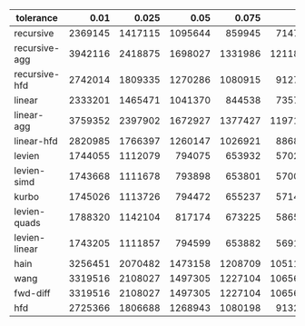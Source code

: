 | tolerance  |  0.01 |  0.025 |  0.05 |  0.075 |  0.1 |  0.15 |  0.2 |  0.25 |  0.5 |  1 |
|-----------| -----:| -----:| -----:| -----:| -----:| -----:| -----:| -----:| -----:| -----:|
| recursive    | 2369145 | 1417115 | 1095644 | 859945 | 714724 | 615430 | 552220 | 489595 | 325209 | 242780 |
| recursive-agg| 3942116 | 2418875 | 1698027 | 1331986 | 1211818 | 1028063 | 850481 | 730589 | 553538 | 360660 |
| recursive-hfd| 2742014 | 1809335 | 1270286 | 1080915 | 912775 | 715230 | 640942 | 589314 | 394965 | 291945 |
| linear       | 2333201 | 1465471 | 1041370 | 844538 | 735768 | 605638 | 522583 | 464619 | 328959 | 228783 |
| linear-agg   | 3759352 | 2397902 | 1672927 | 1377427 | 1197119 | 969685 | 834929 | 748717 | 528265 | 367790 |
| linear-hfd   | 2820985 | 1766397 | 1260147 | 1026921 | 886879 | 727402 | 632490 | 565428 | 394125 | 277873 |
| levien       | 1744055 | 1112079 | 794075 | 653932 | 570211 | 470810 | 412003 | 371878 | 272651 | 203117 |
| levien-simd  | 1743668 | 1111678 | 793898 | 653801 | 570018 | 470729 | 411913 | 371768 | 272603 | 203062 |
| kurbo        | 1745026 | 1113726 | 794472 | 655237 | 571444 | 471474 | 412280 | 371930 | 273395 | 203173 |
| levien-quads | 1788320 | 1142104 | 817174 | 673225 | 586573 | 484813 | 424186 | 383112 | 281285 | 208943 |
| levien-linear| 1743205 | 1111857 | 794599 | 653882 | 569139 | 468355 | 408017 | 366224 | 259872 | 185221 |
| hain         | 3256451 | 2070482 | 1473158 | 1208709 | 1051157 | 864490 | 753416 | 677650 | 490108 | 358359 |
| wang         | 3319516 | 2108027 | 1497305 | 1227104 | 1065686 | 874643 | 761208 | 684090 | 492584 | 357508 |
| fwd-diff     | 3319516 | 2108027 | 1497305 | 1227104 | 1065686 | 874643 | 761208 | 684090 | 492584 | 357508 |
| hfd          | 2725366 | 1806688 | 1268943 | 1080198 | 913293 | 718267 | 645451 | 595469 | 408099 | 310429 |
